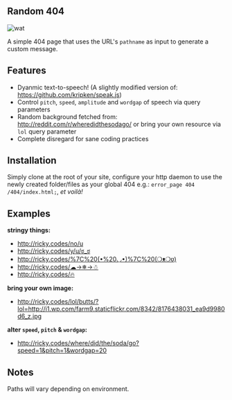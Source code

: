 ## Random 404

![wat](http://ricky.codes/i/deal-with-it.gif?v=lol)

A simple 404 page that uses the URL's `pathname` as input to generate a custom message.

## Features

* Dyanmic text-to-speech! (A slightly modified version of: https://github.com/kripken/speak.js)
* Control `pitch`, `speed`, `amplitude` and `wordgap` of speech via query parameters
* Random background fetched from: http://reddit.com/r/wheredidthesodago/ or bring your own resource via `lol` query parameter
* Complete disregard for sane coding practices

## Installation

Simply clone at the root of your site, configure your http daemon to use the newly created folder/files as your global 404 e.g.: `error_page 404 /404/index.html;`, _et voilà!_

## Examples

**stringy things:**
* http://ricky.codes/no/u
* http://ricky.codes/y/u/ಠ_ಠ
* http://ricky.codes/%7C%20(•%20◡•)%7C%20(❍ᴥ❍ʋ)
* http://ricky.codes/☁→❄→☃
* http://ricky.codes/🔥

**bring your own image:**
* http://ricky.codes/lol/butts/?lol=http://i1.wp.com/farm9.staticflickr.com/8342/8176438031_ea9d9980d6_z.jpg

**alter `speed`, `pitch` & `wordgap`:**
* http://ricky.codes/where/did/the/soda/go?speed=1&pitch=1&wordgap=20

## Notes

Paths will vary depending on environment.
